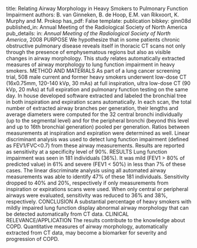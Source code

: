 title: Relating Airway Morphology in Heavy Smokers to Pulmonary Function Impairment
authors: B. van Ginneken, B. de Hoop, E.M. van Rikxoort, K. Murphy and M. Prokop
has_pdf: False
template: publication
bibkey: ginn08d
published_in: Annual Meeting of the Radiological Society of North America
pub_details: in: <i>Annual Meeting of the Radiological Society of North America</i>, 2008
PURPOSE We hypothesize that in some patients chronic obstructive pulmonary disease reveals itself in thoracic CT scans not only through the presence of emphysematous regions but also as visible changes in airway morphology. This study relates automatically extracted measures of airway morphology to lung function impairment in heavy smokers. METHOD AND MATERIALS As part of a lung cancer screening trial, 508 male current and former heavy smokers underwent low-dose CT (16x0.75mm, 120-140 kVp, 30 mAs) at full inspiration, ultra low-dose CT (90 kVp, 20 mAs) at full expiration and pulmonary function testing on the same day. In house developed software extracted and labeled the bronchial tree in both inspiration and expiration scans automatically. In each scan, the total number of extracted airway branches per generation, their lengths and average diameters were computed for the 32 central bronchi individually (up to the segmental level) and for the peripheral bronchi (beyond this level and up to 16th bronchial generation) pooled per generation. Ratios between measurements at inspiration and expiration were determined as well. Linear discriminant analysis was used to detect lung function impairment (defined as FEV1/FVC<0.7) from these airway measurements. Results are reported as sensitivity at a specificity level of 90%. RESULTS Lung function impairment was seen in 181 individuals (36%). It was mild (FEV1 > 80% of predicted value) in 61% and severe (FEV1 < 50%) in less than 7% of these cases. The linear discriminate analysis using all automated airway measurements was able to identify 47% of these 181 individuals. Sensitivity dropped to 40% and 20%, respectively if only measurements from inspiration or expirations scans were used. When only central or peripheral airways were evaluated, sensitivity was reduced to 36% and 38%, respectively. CONCLUSION A substantial percentage of heavy smokers with mildly impaired lung function display abnormal airway morphology that can be detected automatically from CT data. CLINICAL RELEVANCE/APPLICATION The results contribute to the knowledge about COPD. Quantitative measures of airway morphology, automatically extracted from CT data, may become a biomarker for severity and progression of COPD.

